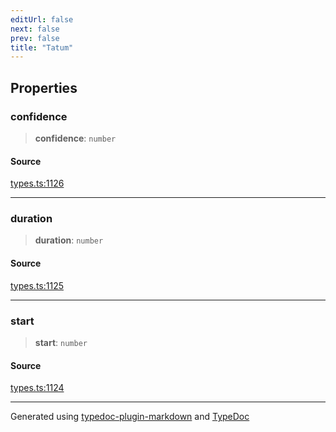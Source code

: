 ```yaml
---
editUrl: false
next: false
prev: false
title: "Tatum"
---
```


## Properties

### confidence

> **confidence**: `number`

#### Source

[types.ts:1126](https://github.com/fostertheweb/spotify-web-sdk/blob/b2835c1/src/types.ts#L1126)

***

### duration

> **duration**: `number`

#### Source

[types.ts:1125](https://github.com/fostertheweb/spotify-web-sdk/blob/b2835c1/src/types.ts#L1125)

***

### start

> **start**: `number`

#### Source

[types.ts:1124](https://github.com/fostertheweb/spotify-web-sdk/blob/b2835c1/src/types.ts#L1124)

***

Generated using [typedoc-plugin-markdown](https://www.npmjs.com/package/typedoc-plugin-markdown) and [TypeDoc](https://typedoc.org/)
